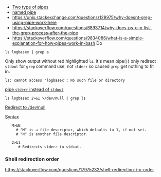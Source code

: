 - [Two type of pipes](https://www.baeldung.com/linux/anonymous-named-pipes)
- [named pipe](https://opensource.com/article/18/8/introduction-pipes-linux)
- https://unix.stackexchange.com/questions/128975/why-doesnt-grep-using-pipe-work-here
- https://stackoverflow.com/questions/6893714/why-does-ps-o-p-list-the-grep-process-after-the-pipe
- https://stackoverflow.com/questions/9834086/what-is-a-simple-explanation-for-how-pipes-work-in-bash
Do
```shell script
ls logbasex | grep a
```
Only show output without red highlighted `ls`. It's mean pipe(`|`) only redirect `stdout` for `grep` command use, not `stderr` so caused `grep` get nothing to fit in. 

```shell script
ls: cannot access 'logbasex': No such file or directory
```

[pipe `stderr` instead of `stdout`](https://stackoverflow.com/questions/2342826/how-can-i-pipe-stderr-and-not-stdout)

```shell script
ls logbasex 2>&1 >/dev/null | grep ls
```
[Redirect to /dev/null](https://unix.stackexchange.com/questions/119648/redirecting-to-dev-null)

[Syntax](https://tldp.org/LDP/abs/html/io-redirection.html)
```shell script
   M>&N
     # "M" is a file descriptor, which defaults to 1, if not set.
     # "N" is another file descriptor.

   2>&1
      # Redirects stderr to stdout.
```


### Shell redirection order
https://stackoverflow.com/questions/17975232/shell-redirection-i-o-order